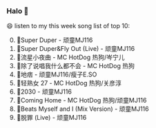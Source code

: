 

### Halo 👋

😄 listen to my this week song list of top 10:

0. 🌈Super Duper - 顽童MJ116
1. 🌈Super Duper&Fly Out (Live) - 顽童MJ116
2. 🌈流星小夜曲 - MC HotDog 热狗/岑宁儿
3. 🌈除了说唱我什么都不会 - MC HotDog 热狗
4. 🌈地痞 - 顽童MJ116/瘦子E.SO
5. 🌈轻熟女 27 - MC HotDog 热狗/关彦淳
6. 🌈2030 - 顽童MJ116
7. 🌈Coming Home - MC HotDog 热狗/顽童MJ116
8. 🌈Beats Myself and I (Mix Version) - 顽童MJ116
9. 🌈脱罪 (Live) - 顽童MJ116

